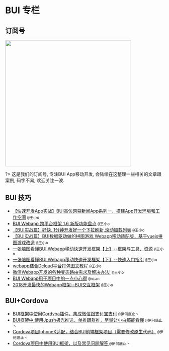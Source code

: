# BUI 专栏


## 订阅号

<img src="http://www.easybui.com/guide/static/images/buishensu.png" width="400">

?> 这是我们的订阅号, 专注BUI App移动开发, 会陆续在这整理一些相关的文章跟案例, 码字不易, 欢迎关注一波.


## BUI 技巧

* [【快速开发App实战】BUI高仿网易新闻App系列一、搭建App开发环境和工作空间](https://segmentfault.com/a/1190000023534270) `@王小o`
* [BUI Webapp 跨平台框架 1.6 新版功能盘点](https://segmentfault.com/a/1190000022438413) `@王小o`
* [【BUI实战篇】好快, 1分钟开发好一个下拉刷新,滚动加载列表](https://segmentfault.com/a/1190000020205347) `@王小o`
* [【BUI实战篇】BUI数据驱动做的拼图游戏 Webapp移动适配版，基于vuejs拼图游戏改造](https://segmentfault.com/a/1190000019865515) `@王小o`
* [一张脑图看懂BUI Webapp移动快速开发框架【上】--框架与工具、资源](https://segmentfault.com/a/1190000019835124) `@王小o`
* [一张脑图看懂BUI Webapp移动快速开发框架【下】--快速入门指引](https://segmentfault.com/a/1190000019836154) `@王小o`
* [webapp结合Dcloud平台打包图文教程](https://segmentfault.com/a/1190000015902575) `@王小o`
* [微信Webapp开发的各种变态路由需求及解决办法!](https://segmentfault.com/a/1190000015493097) `@王小o`
* [BUI Webapp用于项目中的一点小心得](https://segmentfault.com/a/1190000015469716) `@nian`
* [2018开发最快的Webapp框架--BUI交互框架](https://segmentfault.com/a/1190000012994082) `@王小o`

## BUI+Cordova
* [BUI框架中使用Cordvoa插件，集成微信跟支付宝支付](https://blog.csdn.net/qq_33334746/article/details/81201777) `@伊何底止丶`
* [BUI框架中 使用Jpush极光推送，单推跟群推，尽量让小白都能看懂](https://blog.csdn.net/qq_33334746/article/details/81163297) `@伊何底止丶`
* [Cordova项目IphoneX适配，结合BUI前端框架项目（需要修改原生代码）](https://blog.csdn.net/qq_33334746/article/details/80942670) `@伊何底止丶`
* [Cordova项目中使用BUI框架，以及常见问题解答 ](https://blog.csdn.net/qq_33334746/article/details/80925998) `@伊何底止丶`

